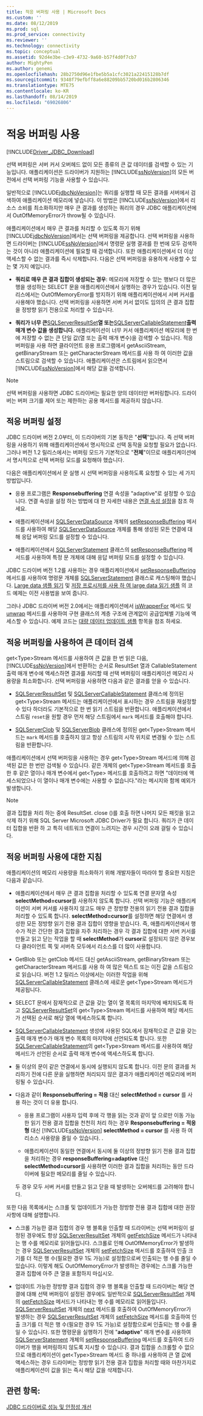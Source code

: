 ```yaml
---
title: 적응 버퍼링 사용 | Microsoft Docs
ms.custom: ''
ms.date: 08/12/2019
ms.prod: sql
ms.prod_service: connectivity
ms.reviewer: ''
ms.technology: connectivity
ms.topic: conceptual
ms.assetid: 92d4e3be-c3e9-4732-9a60-b57f4d0f7cb7
author: MightyPen
ms.author: genemi
ms.openlocfilehash: 28b2750d96e1fbe5b5a1cfc3021a22415128b7df
ms.sourcegitcommit: 9348f79efbff8a6e88209bb5720bd016b2806346
ms.translationtype: MTE75
ms.contentlocale: ko-KR
ms.lasthandoff: 08/14/2019
ms.locfileid: "69026806"
---
```

# <a name="using-adaptive-buffering"></a>적응 버퍼링 사용

[!INCLUDE[Driver_JDBC_Download](../../includes/driver_jdbc_download.md)]

선택 버퍼링은 서버 커서 오버헤드 없이 모든 종류의 큰 값 데이터를 검색할 수 있는 기능입니다. 애플리케이션은 드라이버가 지원하는 [!INCLUDE[ssNoVersion](../../includes/ssnoversion-md.md)]의 모든 버전에서 선택 버퍼링 기능을 사용할 수 있습니다.

일반적으로 [!INCLUDE[jdbcNoVersion](../../includes/jdbcnoversion_md.md)]는 쿼리를 실행할 때 모든 결과를 서버에서 검색하여 애플리케이션 메모리에 넣습니다. 이 방법은 [!INCLUDE[ssNoVersion](../../includes/ssnoversion-md.md)]에서 리소스 소비를 최소화하지만 매우 큰 결과를 생성하는 쿼리의 경우 JDBC 애플리케이션에서 OutOfMemoryError가 throw될 수 있습니다.

애플리케이션에서 매우 큰 결과를 처리할 수 있도록 하기 위해 [!INCLUDE[jdbcNoVersion](../../includes/jdbcnoversion_md.md)]에서는 선택 버퍼링을 제공합니다. 선택 버퍼링을 사용하면 드라이버는 [!INCLUDE[ssNoVersion](../../includes/ssnoversion-md.md)]에서 명령문 실행 결과를 한 번에 모두 검색하는 것이 아니라 애플리케이션에 필요할 때 검색합니다. 또한 애플리케이션에서 더 이상 액세스할 수 없는 결과를 즉시 삭제합니다. 다음은 선택 버퍼링을 유용하게 사용할 수 있는 몇 가지 예입니다.

- **쿼리로 매우 큰 결과 집합이 생성되는 경우**: 메모리에 저장할 수 있는 행보다 더 많은 행을 생성하는 SELECT 문을 애플리케이션에서 실행하는 경우가 있습니다. 이전 릴리스에서는 OutOfMemoryError를 방지하기 위해 애플리케이션에서 서버 커서를 사용해야 했습니다. 선택 버퍼링을 사용하면 서버 커서 없이도 임의의 큰 결과 집합을 정방향 읽기 전용으로 처리할 수 있습니다.

- **쿼리가 너무 큰**[SQLServerResultSet](../../connect/jdbc/reference/sqlserverresultset-class.md)**열 또는**[SQLServerCallableStatement](../../connect/jdbc/reference/sqlservercallablestatement-class.md)**출력 매개 변수 값을 생성합니다.** 애플리케이션이 너무 커서 애플리케이션 메모리에 한 번에 저장할 수 없는 큰 단일 값(열 또는 출력 매개 변수)을 검색할 수 있습니다. 적응 버퍼링을 사용 하면 클라이언트 응용 프로그램에서 getAsciiStream, getBinaryStream 또는 getCharacterStream 메서드를 사용 하 여 이러한 값을 스트림으로 검색할 수 있습니다. 애플리케이션은 스트림에서 읽으면서 [!INCLUDE[ssNoVersion](../../includes/ssnoversion-md.md)]에서 해당 값을 검색합니다.

> [!NOTE]  
> 선택 버퍼링을 사용하면 JDBC 드라이버는 필요한 양의 데이터만 버퍼링합니다. 드라이버는 버퍼 크기를 제어 또는 제한하는 공용 메서드를 제공하지 않습니다.

## <a name="setting-adaptive-buffering"></a>적응 버퍼링 설정

JDBC 드라이버 버전 2.0부터, 이 드라이버의 기본 동작은 "**선택**"입니다. 즉 선택 버퍼링을 사용하기 위해 애플리케이션에서 명시적으로 선택 동작을 요청할 필요가 없습니다. 그러나 버전 1.2 릴리스에서는 버퍼링 모드가 기본적으로 "**전체**"이므로 애플리케이션에서 명시적으로 선택 버퍼링 모드를 요청해야 했습니다.

다음은 애플리케이션에서 문 실행 시 선택 버퍼링을 사용하도록 요청할 수 있는 세 가지 방법입니다.

- 응용 프로그램은 **Responsebuffering** 연결 속성을 "adaptive"로 설정할 수 있습니다. 연결 속성을 설정 하는 방법에 대 한 자세한 내용은 [연결 속성 설정](../../connect/jdbc/setting-the-connection-properties.md)을 참조 하세요.

- 애플리케이션에서 [SQLServerDataSource](../../connect/jdbc/reference/sqlserverdatasource-class.md) 개체의 [setResponseBuffering](../../connect/jdbc/reference/setresponsebuffering-method-sqlserverdatasource.md) 메서드를 사용하여 해당 [SQLServerDataSource](../../connect/jdbc/reference/sqlserverdatasource-class.md) 개체를 통해 생성된 모든 연결에 대해 응답 버퍼링 모드를 설정할 수 있습니다.

- 애플리케이션에서 [SQLServerStatement](../../connect/jdbc/reference/sqlserverstatement-class.md) 클래스의 [setResponseBuffering](../../connect/jdbc/reference/setresponsebuffering-method-sqlserverstatement.md) 메서드를 사용하여 특정 문 개체에 대해 응답 버퍼링 모드를 설정할 수 있습니다.

JDBC 드라이버 버전 1.2를 사용하는 경우 애플리케이션에서 [setResponseBuffering](../../connect/jdbc/reference/setresponsebuffering-method-sqlserverstatement.md) 메서드를 사용하여 명령문 개체를 [SQLServerStatement](../../connect/jdbc/reference/sqlserverstatement-class.md) 클래스로 캐스팅해야 했습니다. [Large data 샘플 읽기](../../connect/jdbc/reading-large-data-sample.md) 및 [저장 프로시저를 사용 하 여 large data 읽기 샘플](../../connect/jdbc/reading-large-data-with-stored-procedures-sample.md) 의 코드 예제는 이전 사용법을 보여 줍니다.

그러나 JDBC 드라이버 버전 2.0에서는 애플리케이션에서 [isWrapperFor](../../connect/jdbc/reference/iswrapperfor-method-sqlserverstatement.md) 메서드 및 [unwrap](../../connect/jdbc/reference/unwrap-method-sqlserverstatement.md) 메서드를 사용하여 구현 클래스의 계층 구조에 관계없이 공급업체별 기능에 액세스할 수 있습니다. 예제 코드는 [대량 데이터 업데이트 샘플](../../connect/jdbc/updating-large-data-sample.md) 항목을 참조 하세요.

## <a name="retrieving-large-data-with-adaptive-buffering"></a>적응 버퍼링을 사용하여 큰 데이터 검색

get\<Type&gt;Stream 메서드를 사용하여 큰 값을 한 번 읽은 다음, [!INCLUDE[ssNoVersion](../../includes/ssnoversion-md.md)]에서 반환하는 순서로 ResultSet 열과 CallableStatement 출력 매개 변수에 액세스하면 결과를 처리할 때 선택 버퍼링이 애플리케이션 메모리 사용량을 최소화합니다. 선택 버퍼링을 사용하면 다음과 같은 결과를 얻을 수 있습니다.

- [SQLServerResultSet](../../connect/jdbc/reference/sqlserverresultset-class.md) 및 [SQLServerCallableStatement](../../connect/jdbc/reference/sqlservercallablestatement-class.md) 클래스에 정의된 get\<Type&gt;Stream 메서드는 애플리케이션에서 표시하는 경우 스트림을 재설정할 수 있다 하더라도 기본적으로 한 번 읽기 스트림을 반환합니다. 애플리케이션에서 스트림 `reset`을 원할 경우 먼저 해당 스트림에서 `mark` 메서드를 호출해야 합니다.

- [SQLServerClob](../../connect/jdbc/reference/sqlserverclob-class.md) 및 [SQLServerBlob](../../connect/jdbc/reference/sqlserverblob-class.md) 클래스에 정의된 get\<Type>Stream 메서드는 `mark` 메서드를 호출하지 않고 항상 스트림의 시작 위치로 변경될 수 있는 스트림을 반환합니다.

애플리케이션에서 선택 버퍼링을 사용하는 경우 get\<Type&gt;Stream 메서드에 의해 검색된 값은 한 번만 검색될 수 있습니다. 같은 개체의 get\<Type>Stream 메서드를 호출한 후 같은 열이나 매개 변수에서 get\<Type> 메서드를 호출하려고 하면 "데이터에 액세스되었으나 이 열이나 매개 변수에는 사용할 수 없습니다."라는 메시지와 함께 예외가 발생합니다.

> [!NOTE]
> 결과 집합을 처리 하는 중에 ResultSet. close ()를 호출 하면 나머지 모든 패킷을 읽고 삭제 하기 위해 SQL Server Microsoft JDBC Driver가 필요 합니다. 쿼리가 큰 데이터 집합을 반환 하 고 특히 네트워크 연결이 느려지는 경우 시간이 오래 걸릴 수 있습니다.

## <a name="guidelines-for-using-adaptive-buffering"></a>적응 버퍼링 사용에 대한 지침

애플리케이션의 메모리 사용량을 최소화하기 위해 개발자들이 따라야 할 중요한 지침은 다음과 같습니다.

- 애플리케이션에서 매우 큰 결과 집합을 처리할 수 있도록 연결 문자열 속성 **selectMethod=cursor**를 사용하지 않도록 합니다. 선택 버퍼링 기능은 애플리케이션이 서버 커서를 사용하지 않고도 매우 큰 정방향 전용의 읽기 전용 결과 집합을 처리할 수 있도록 합니다. **selectMethod=cursor**를 설정하면 해당 연결에서 생성한 모든 정방향 읽기 전용 결과 집합이 영향을 받습니다. 즉, 애플리케이션에서 행 수가 적은 간단한 결과 집합을 자주 처리하는 경우 각 결과 집합에 대한 서버 커서를 만들고 읽고 닫는 작업을 할 때 **selectMethod**가 **cursor**로 설정되지 않은 경우보다 클라이언트 쪽 및 서버측 모두에서 리소스를 더 많이 사용합니다.

- GetBlob 또는 getClob 메서드 대신 getAsciiStream, getBinaryStream 또는 getCharacterStream 메서드를 사용 하 여 많은 텍스트 또는 이진 값을 스트림으로 읽습니다. 버전 1.2 릴리스 이상에서는 이러한 작업을 위해 [SQLServerCallableStatement](../../connect/jdbc/reference/sqlservercallablestatement-class.md) 클래스에 새로운 get\<Type>Stream 메서드가 제공됩니다.

- SELECT 문에서 잠재적으로 큰 값을 갖는 열이 열 목록의 마지막에 배치되도록 하고 [SQLServerResultSet](../../connect/jdbc/reference/sqlserverresultset-class.md)의 get\<Type>Stream 메서드를 사용하여 해당 메서드가 선택된 순서로 해당 열에 액세스하도록 합니다.

- [SQLServerCallableStatement](../../connect/jdbc/reference/sqlservercallablestatement-class.md) 생성에 사용된 SQL에서 잠재적으로 큰 값을 갖는 출력 매개 변수가 매개 변수 목록의 마지막에 선언되도록 합니다. 또한 [SQLServerCallableStatement](../../connect/jdbc/reference/sqlservercallablestatement-class.md)의 get\<Type>Stream 메서드를 사용하여 해당 메서드가 선언된 순서로 출력 매개 변수에 액세스하도록 합니다.

- 둘 이상의 문이 같은 연결에서 동시에 실행되지 않도록 합니다. 이전 문의 결과를 처리하기 전에 다른 문을 실행하면 처리되지 않은 결과가 애플리케이션 메모리에 버퍼링될 수 있습니다.

- 다음과 같이 **Responsebuffering = 적응** 대신 **selectMethod = cursor** 를 사용 하는 것이 더 유용 합니다.

  - 응용 프로그램이 사용자 입력 후에 각 행을 읽는 것과 같이 앞 으로만 이동 가능한 읽기 전용 결과 집합을 천천히 처리 하는 경우 **Responsebuffering = 적응형** 대신 [!INCLUDE[ssNoVersion](../../includes/ssnoversion-md.md)] **selectMethod = cursor** 를 사용 하 여 리소스 사용량을 줄일 수 있습니다. .

  - 애플리케이션이 동일한 연결에서 동시에 둘 이상의 정방향 읽기 전용 결과 집합을 처리하는 경우 **responseBuffering=adaptive** 대신 **selectMethod=cursor**를 사용하면 이러한 결과 집합을 처리하는 동안 드라이버에 필요한 메모리를 줄일 수 있습니다.

  두 경우 모두 서버 커서를 만들고 읽고 닫을 때 발생하는 오버헤드를 고려해야 합니다.

또한 다음 목록에서는 스크롤 및 업데이트가 가능한 정방향 전용 결과 집합에 대한 권장 사항에 대해 설명합니다.

- 스크롤 가능한 결과 집합의 경우 행 블록을 인출할 때 드라이버는 선택 버퍼링이 설정된 경우에도 항상 [SQLServerResultSet](../../connect/jdbc/reference/sqlserverresultset-class.md) 개체의 [getFetchSize](../../connect/jdbc/reference/getfetchsize-method-sqlserverresultset.md) 메서드가 나타내는 행 수를 메모리로 읽어들입니다. 스크롤로 인해 OutOfMemoryError가 발생하는 경우 [SQLServerResultSet](../../connect/jdbc/reference/sqlserverresultset-class.md) 개체의 [setFetchSize](../../connect/jdbc/reference/setfetchsize-method-sqlserverresultset.md) 메서드를 호출하여 인출 크기를 더 적은 행 수(필요한 경우 1도 가능)로 설정함으로써 인출되는 행 수를 줄일 수 있습니다. 이렇게 해도 OutOfMemoryError가 발생하는 경우에는 스크롤 가능한 결과 집합에 아주 큰 열을 포함하지 마십시오.

- 업데이트 가능한 정방향 결과 집합의 경우 행 블록을 인출할 때 드라이버는 해당 연결에 대해 선택 버퍼링이 설정된 경우에도 일반적으로 [SQLServerResultSet](../../connect/jdbc/reference/sqlserverresultset-class.md) 개체의 [getFetchSize](../../connect/jdbc/reference/getfetchsize-method-sqlserverresultset.md) 메서드가 나타내는 행 수를 메모리로 읽어들입니다. [SQLServerResultSet](../../connect/jdbc/reference/sqlserverresultset-class.md) 개체의 [next](../../connect/jdbc/reference/next-method-sqlserverresultset.md) 메서드를 호출하여 OutOfMemoryError가 발생하는 경우 [SQLServerResultSet](../../connect/jdbc/reference/sqlserverresultset-class.md) 개체의 [setFetchSize](../../connect/jdbc/reference/setfetchsize-method-sqlserverresultset.md) 메서드를 호출하여 인출 크기를 더 적은 행 수(필요한 경우 1도 가능)로 설정함으로써 인출되는 행 수를 줄일 수 있습니다. 또한 명령문을 실행하기 전에 "**adaptive**" 매개 변수를 사용하여 [SQLServerStatement](../../connect/jdbc/reference/sqlserverstatement-class.md) 개체의 [setResponseBuffering](../../connect/jdbc/reference/setresponsebuffering-method-sqlserverstatement.md) 메서드를 호출하여 드라이버가 행을 버퍼링하지 않도록 지시할 수 있습니다. 결과 집합을 스크롤할 수 없으므로 애플리케이션이 get\<Type&gt;Stream 메서드 중 하나를 사용하여 큰 열 값에 액세스하는 경우 드라이버는 정방향 읽기 전용 결과 집합을 처리할 때와 마찬가지로 애플리케이션이 값을 읽는 즉시 해당 값을 삭제합니다.

## <a name="see-also"></a>관련 항목:

[JDBC 드라이버로 성능 및 안정성 개선](../../connect/jdbc/improving-performance-and-reliability-with-the-jdbc-driver.md)
